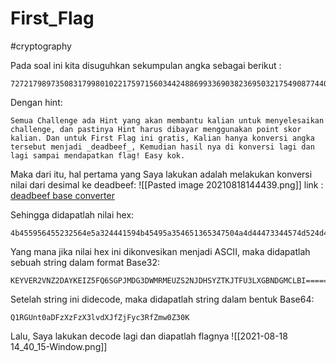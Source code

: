 # First_Flag
#cryptography

Pada soal ini kita disuguhkan sekumpulan angka sebagai berikut :
```
72721798973508317998010221759715603442488699336903823695032175490877440550933707738215915097249162010936760632656546551213097571155720293246858222618614687119941380089920829
```
Dengan hint: 
```
Semua Challenge ada Hint yang akan membantu kalian untuk menyelesaikan challenge, dan pastinya Hint harus dibayar menggunakan point skor kalian. Dan untuk First Flag ini gratis, Kalian hanya konversi angka tersebut menjadi _deadbeef_, Kemudian hasil nya di konversi lagi dan lagi sampai mendapatkan flag! Easy kok.
```
Maka dari itu, hal pertama yang Saya lakukan adalah melakukan konversi nilai dari desimal ke deadbeef:
![[Pasted image 20210818144439.png]]
link : [deadbeef base converter](https://deadbeef.app/)

Sehingga didapatlah nilai hex:
```
4b455956455232564e5a324441594b45495a354651365347504a4d44473344574d524d45555a53324e4a444853595a544b4a544655334c5847424e44474d434c42493d3d3d3d3d3d
```

Yang mana jika nilai hex ini dikonvesikan menjadi ASCII, maka didapatlah sebuah string dalam format Base32:
```
KEYVER2VNZ2DAYKEIZ5FQ6SGPJMDG3DWMRMEUZS2NJDHSYZTKJTFU3LXGBNDGMCLBI======
```

Setelah string ini didecode, maka didapatlah string dalam bentuk Base64:
```
Q1RGUnt0aDFzXzFzX3lvdXJfZjFyc3RfZmw0Z30K

```

Lalu, Saya lakukan decode lagi dan diapatlah flagnya
![[2021-08-18 14_40_15-Window.png]]